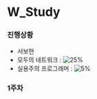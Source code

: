 # W_Study

### 진행상황

-  서보현
  -  모두의 네트워크 : ![25%](https://progress-bar.dev/25)
  -  실용주의 프로그래머 : ![5%](https://progress-bar.dev/5)

### 1주차
